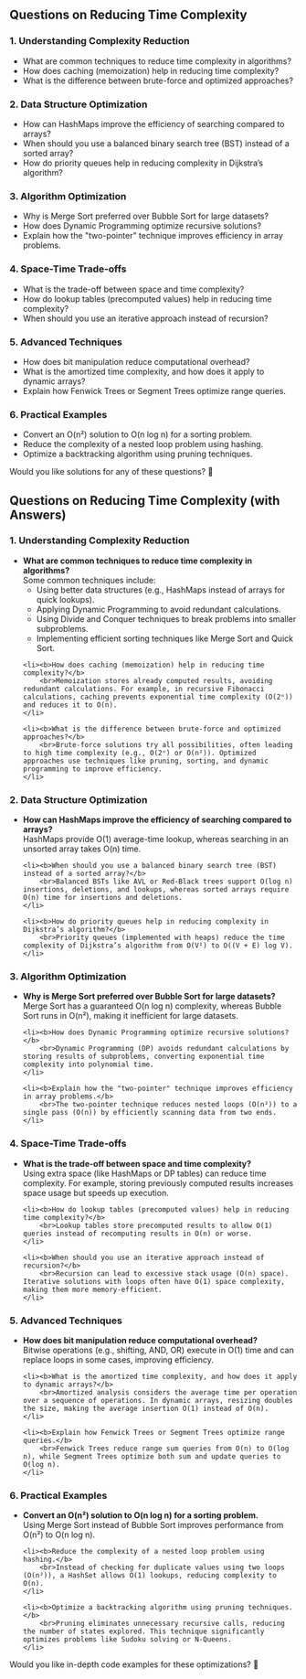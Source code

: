 <h2>Questions on Reducing Time Complexity</h2>

<h3>1. Understanding Complexity Reduction</h3>
<ul>
    <li>What are common techniques to reduce time complexity in algorithms?</li>
    <li>How does caching (memoization) help in reducing time complexity?</li>
    <li>What is the difference between brute-force and optimized approaches?</li>
</ul>

<h3>2. Data Structure Optimization</h3>
<ul>
    <li>How can HashMaps improve the efficiency of searching compared to arrays?</li>
    <li>When should you use a balanced binary search tree (BST) instead of a sorted array?</li>
    <li>How do priority queues help in reducing complexity in Dijkstra’s algorithm?</li>
</ul>

<h3>3. Algorithm Optimization</h3>
<ul>
    <li>Why is Merge Sort preferred over Bubble Sort for large datasets?</li>
    <li>How does Dynamic Programming optimize recursive solutions?</li>
    <li>Explain how the "two-pointer" technique improves efficiency in array problems.</li>
</ul>

<h3>4. Space-Time Trade-offs</h3>
<ul>
    <li>What is the trade-off between space and time complexity?</li>
    <li>How do lookup tables (precomputed values) help in reducing time complexity?</li>
    <li>When should you use an iterative approach instead of recursion?</li>
</ul>

<h3>5. Advanced Techniques</h3>
<ul>
    <li>How does bit manipulation reduce computational overhead?</li>
    <li>What is the amortized time complexity, and how does it apply to dynamic arrays?</li>
    <li>Explain how Fenwick Trees or Segment Trees optimize range queries.</li>
</ul>

<h3>6. Practical Examples</h3>
<ul>
    <li>Convert an O(n²) solution to O(n log n) for a sorting problem.</li>
    <li>Reduce the complexity of a nested loop problem using hashing.</li>
    <li>Optimize a backtracking algorithm using pruning techniques.</li>
</ul>

<p>Would you like solutions for any of these questions? 🚀</p>

<h2>Questions on Reducing Time Complexity (with Answers)</h2>

<h3>1. Understanding Complexity Reduction</h3>
<ul>
    <li><b>What are common techniques to reduce time complexity in algorithms?</b>
    <br>Some common techniques include:
        <ul>
            <li>Using better data structures (e.g., HashMaps instead of arrays for quick lookups).</li>
            <li>Applying Dynamic Programming to avoid redundant calculations.</li>
            <li>Using Divide and Conquer techniques to break problems into smaller subproblems.</li>
            <li>Implementing efficient sorting techniques like Merge Sort and Quick Sort.</li>
        </ul>
    </li>

    <li><b>How does caching (memoization) help in reducing time complexity?</b>
        <br>Memoization stores already computed results, avoiding redundant calculations. For example, in recursive Fibonacci calculations, caching prevents exponential time complexity (O(2ⁿ)) and reduces it to O(n).
    </li>

    <li><b>What is the difference between brute-force and optimized approaches?</b>
        <br>Brute-force solutions try all possibilities, often leading to high time complexity (e.g., O(2ⁿ) or O(n²)). Optimized approaches use techniques like pruning, sorting, and dynamic programming to improve efficiency.
    </li>
</ul>

<h3>2. Data Structure Optimization</h3>
<ul>
    <li><b>How can HashMaps improve the efficiency of searching compared to arrays?</b>
        <br>HashMaps provide O(1) average-time lookup, whereas searching in an unsorted array takes O(n) time.
    </li>

    <li><b>When should you use a balanced binary search tree (BST) instead of a sorted array?</b>
        <br>Balanced BSTs like AVL or Red-Black trees support O(log n) insertions, deletions, and lookups, whereas sorted arrays require O(n) time for insertions and deletions.
    </li>

    <li><b>How do priority queues help in reducing complexity in Dijkstra’s algorithm?</b>
        <br>Priority queues (implemented with heaps) reduce the time complexity of Dijkstra’s algorithm from O(V²) to O((V + E) log V).
    </li>
</ul>

<h3>3. Algorithm Optimization</h3>
<ul>
    <li><b>Why is Merge Sort preferred over Bubble Sort for large datasets?</b>
        <br>Merge Sort has a guaranteed O(n log n) complexity, whereas Bubble Sort runs in O(n²), making it inefficient for large datasets.
    </li>

    <li><b>How does Dynamic Programming optimize recursive solutions?</b>
        <br>Dynamic Programming (DP) avoids redundant calculations by storing results of subproblems, converting exponential time complexity into polynomial time.
    </li>

    <li><b>Explain how the "two-pointer" technique improves efficiency in array problems.</b>
        <br>The two-pointer technique reduces nested loops (O(n²)) to a single pass (O(n)) by efficiently scanning data from two ends.
    </li>
</ul>

<h3>4. Space-Time Trade-offs</h3>
<ul>
    <li><b>What is the trade-off between space and time complexity?</b>
        <br>Using extra space (like HashMaps or DP tables) can reduce time complexity. For example, storing previously computed results increases space usage but speeds up execution.
    </li>

    <li><b>How do lookup tables (precomputed values) help in reducing time complexity?</b>
        <br>Lookup tables store precomputed results to allow O(1) queries instead of recomputing results in O(n) or worse.
    </li>

    <li><b>When should you use an iterative approach instead of recursion?</b>
        <br>Recursion can lead to excessive stack usage (O(n) space). Iterative solutions with loops often have O(1) space complexity, making them more memory-efficient.
    </li>
</ul>

<h3>5. Advanced Techniques</h3>
<ul>
    <li><b>How does bit manipulation reduce computational overhead?</b>
        <br>Bitwise operations (e.g., shifting, AND, OR) execute in O(1) time and can replace loops in some cases, improving efficiency.
    </li>

    <li><b>What is the amortized time complexity, and how does it apply to dynamic arrays?</b>
        <br>Amortized analysis considers the average time per operation over a sequence of operations. In dynamic arrays, resizing doubles the size, making the average insertion O(1) instead of O(n).
    </li>

    <li><b>Explain how Fenwick Trees or Segment Trees optimize range queries.</b>
        <br>Fenwick Trees reduce range sum queries from O(n) to O(log n), while Segment Trees optimize both sum and update queries to O(log n).
    </li>
</ul>

<h3>6. Practical Examples</h3>
<ul>
    <li><b>Convert an O(n²) solution to O(n log n) for a sorting problem.</b>
        <br>Using Merge Sort instead of Bubble Sort improves performance from O(n²) to O(n log n).
    </li>

    <li><b>Reduce the complexity of a nested loop problem using hashing.</b>
        <br>Instead of checking for duplicate values using two loops (O(n²)), a HashSet allows O(1) lookups, reducing complexity to O(n).
    </li>

    <li><b>Optimize a backtracking algorithm using pruning techniques.</b>
        <br>Pruning eliminates unnecessary recursive calls, reducing the number of states explored. This technique significantly optimizes problems like Sudoku solving or N-Queens.
    </li>
</ul>

<p>Would you like in-depth code examples for these optimizations? 🚀</p>

